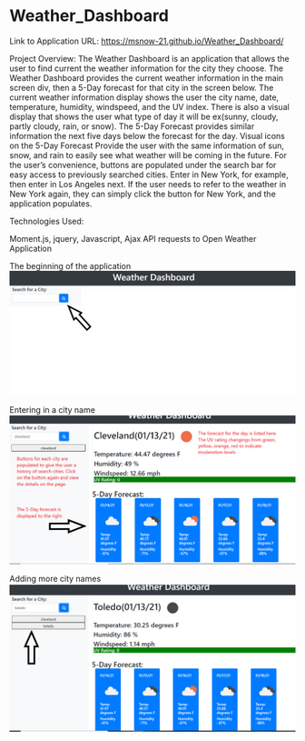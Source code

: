 # Weather_Dashboard

Link to Application URL: https://msnow-21.github.io/Weather_Dashboard/

Project Overview: The Weather Dashboard is an application that allows the user to find current the weather information for the city they choose. The Weather Dashboard provides the current weather information in the main screen div, then a 5-Day forecast for that city in the screen below. The current weather information display shows the user the city name, date, temperature, humidity, windspeed, and the UV index. There is also a visual display that shows the user what type of day it will be ex(sunny, cloudy, partly cloudy, rain, or snow). The 5-Day Forecast provides similar information the next five days below the forecast for the day. Visual icons on the 5-Day Forecast Provide the user with the same information of sun, snow, and rain to easily see what weather will be coming in the future. For the user’s convenience, buttons are populated under the search bar for easy access to previously searched cities. Enter in New York, for example, then enter in Los Angeles next. If the user needs to refer to the weather in New York again, they can simply click the button for New York, and the application populates.

Technologies Used:

Moment.js, jquery, Javascript, Ajax API requests to Open Weather Application

The beginning of the application
![](assets/weatherdashboardstart.png)

Entering in a city name
![](assets/weatherdashboardcity.png)


Adding more city names
![](assets/weatherdashboardcityadd.png)